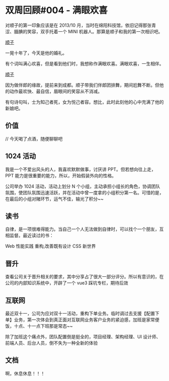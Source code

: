 # 双周回顾#004 - 满眼欢喜

对顺子的第一印象应该是在 2013/10 月，当时在绵阳科技馆，依旧记得那张青涩、腼腆的笑容，双手托着一个 MINI 机器人。那算是顺子和我的第一次相识吧。

[顺子](./img/顺子.jpeg)

一晃十年了，今天是他的婚礼。

有个词叫满心欢喜，但是看到他们时，我想称作满眼欢喜。满眼欢喜，一生相伴。

[顺子](./img/顺子婚照.jpeg)

因为做伴郎的缘故，提前来到成都。顺子带我们伴郎团排舞，期间尬舞不断。但他的动作最欢快、最自信，眉眼间的笑容从不消减。

有句诗句叫，士为知己者死，女为悦己者容。想比，此时此刻他的心中充满了他的新娘吧。

## 价值

// 今天喝了点酒，随便聊聊吧

## 1024 活动

我是一个不爱出风头的人，我喜欢默默做事，讨厌讲 PPT。但若想向往上走，PPT 能力是很重要的能力，所以，开始假装外向的性格。

公司举办 1024 活动，活动上划分 N 个小组，主动承担小组长的角色，协调团队氛围，使团队氛围迅速活跃，并在活动中曾一度拿的小组积分第一名。可惜的是，在最后的小组对赌环节，运气不佳，输光了积分~~

## 读书

自律，是一项很难得能力。当自己一个人无法做到自律时，可以找个一个朋友，互相监督。最近读过的书：

Web 性能实践
重构,改善既有设计
CSS 新世界

## 晋升

查看公司关于晋升相关的要求，其中分享占了很大一部分评分。所以有意识的，在公司的内部知识系统中，开辟了一个 vue3 踩坑专栏，期待后效

## 互联网

最近双十一，公司为应对双十一活动，重构下单业务。临时调过去支援【配置下单】业务，第一次体会到真正面对互联网业务客户业务的紧迫感，加班是家常便饭，十点、十一点下班那是常态~~

除了加班这个痛点外，团队配置倒是挺全的，项目经理、架构经理、UI 设计师、前端人员、后台人员，倒不失为一种全新的体验

## 文档

啊，休息休息！！！
